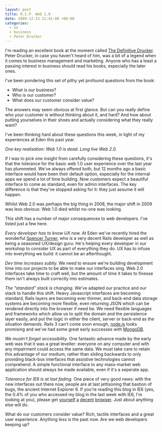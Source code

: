 ```yaml
---
layout: post
title: R.I.P. Web 1.0
date: 2009-12-23 21:41:00 +00:00
categories:
  - ux
  - business
  - Peter Drucker
---
```

I'm reading an excellent book at the moment called [The Definitive Drucker](http://www.definitivedrucker.com/default.aspx). Peter Drucker, in case you haven't heard of him, was a bit of a legend when it comes to business management and marketing. Anyone who has a least a passing interest in business should read his books, especially the later ones.

I've been pondering this set of pithy yet profound questions from the book:

* What is our business?
* Who is our customer?
* What does our customer consider value?

The answers may seem obvious at first glance. But can you really define who your customer is without thinking about it, and hard? And how about putting yourselves in their shoes and actually considering what they really want?

I've been thinking hard about these questions this week, in light of my experiences at Eden this past year.

*One key realisation: Web 1.0 is dead. Long live Web 2.0.* 

If I was to pick one insight from carefully considering these questions, it's that the tolerance for the basic web 1.0 user experience over the last year has plummeted. We've always offered both, but 12 months ago a basic interface would have been their default option, especially for the internal apps we spend a lot of time building. Now customers expect a beautiful interface to come as standard, even for admin interfaces. The key difference is that they've stopped asking for it: they just assume it will happen.

Whilst Web 2.0 was perhaps the big thing in 2008, the major shift in 2009 was less obvious: Web 1.0 died whilst no-one was looking.

This shift has a number of major consequences to web developers. I've listed just a few here.

*Every developer has to know UX now.* At Eden we've recently hired the wonderful [Spencer Turner](http://twitter.com/spencerturner), who is a very decent Rails developer as well as being a seasoned UX/design guru. He's helping every developer in our workshop to consider UX as part of everything they do. UX has to infuse into everything we build: it cannot be an afterthought.

*Dev time increases subtly.* We need to ensure we're building development time into our projects to be able to make our interfaces sing. Web 2.0 interfaces take time to craft well, but the amount of time it takes to finesse them isn't always built correctly into estimates.

*The "standard" stack is changing.* We've adapted our practice and our stack to handle this shift. Heavy Javascript interfaces are becoming standard, Rails layers are becoming ever thinner, and back-end data storage systems are becoming more flexible, even returning JSON which can be rendered directly into the browser if need be. We need flexible languages and frameworks which allow us to split the domain and the persistence layer easily, and put the logic in either the client, server or back-end as the situation demands. Rails 3 can't come soon enough, [node.js](http://nodejs.org) looks promising and we've had some great early successes with [MongoDB](http://mongodb.org).

*We mustn't forget accessibility.* One fantastic advance made by the early web was that it was a great leveller: everyone on any computer and with any impairment could access the same data. We must take care to retain this advantage of our medium, rather than sliding backwards to only providing black-box interfaces that assistive technologies cannot comprehend. A simple functional interface to any mass-market web application should always be made available, even if it's a seperate app.

*Tolerance for IE6 is at last fading.* One piece of very good news: with the new interfaces out there now, people are at last jettisoning that bastion of bugs, the ancient Internet Explorer 6. If you're reading this blog in IE6 (yes, the 0.4% of you who accessed my blog in the last week with IE6, I'm looking at you), please get [yourself](http://apple.com/safari) [a](http://opera.com) [decent](http://getfirefox.com) [browser](http://google.com/chrome). Just about anything else will do.

What do our customers consider value? Rich, tactile interfaces and a great user experience. Anything less is the past now. Are we web developers keeping up?

